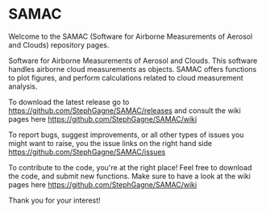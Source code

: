 SAMAC
=====

Welcome to the SAMAC (Software for Airborne Measurements of Aerosol and Clouds) repository pages. 

Software for Airborne Measurements of Aerosol and Clouds. This software handles airborne cloud measurements as objects. SAMAC offers functions to plot figures, and perform calculations related to cloud measurement analysis.

To download the latest release go to https://github.com/StephGagne/SAMAC/releases and consult the wiki pages here https://github.com/StephGagne/SAMAC/wiki

To report bugs, suggest improvements, or all other types of issues you might want to raise, you the issue links on the right hand side https://github.com/StephGagne/SAMAC/issues

To contribute to the code, you're at the right place! Feel free to download the code, and submit new functions. Make sure to have a look at the wiki pages here https://github.com/StephGagne/SAMAC/wiki

Thank you for your interest!
